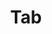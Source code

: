 ---
layout: pattern.njk
tags: 
    - legacy_de
    - legacy_components_de
    - page
key: tab-legacy_de
title: Tab
parent: components-legacy_de
image: legacy/overview/tab.webp
keywords: 
order: 240
---